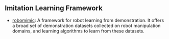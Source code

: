 ## Imitation Learning Framework

- [robomimic](https://robomimic.github.io/): A framework for robot learning from demonstration. It offers a broad set of demonstration datasets collected on robot manipulation domains, and learning algorithms to learn from these datasets.
